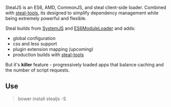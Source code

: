 StealJS is an ES6, AMD, CommonJS, and steal client-side loader. Combined with 
[steal-tools](https://github.com/bitovi/steal-tools/tree/systemjs), its designed
to simplify dependency management while being extremely powerful and flexible.


Steal builds from [SystemJS](https://github.com/systemjs/systemjs) and 
[ES6ModuleLoader](https://github.com/ModuleLoader/es6-module-loader) and adds:

 - global configuration
 - css and less support
 - plugin extension mapping _(upcoming)_
 - production builds with [steal-tools](https://github.com/bitovi/steal-tools/tree/systemjs)

But it's __killer__ feature - progressively loaded apps that balance caching and the 
number of script requests.

## Use

> bower install stealjs -S


